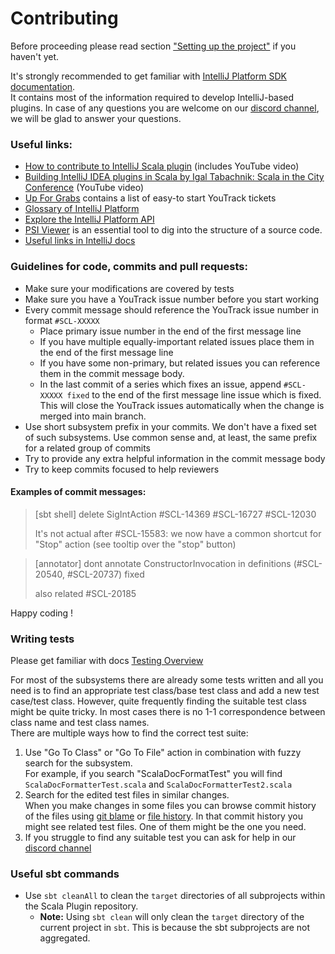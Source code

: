 # Contributing

Before proceeding please read section ["Setting up the project"](README.md#setting-up-the-project) if you haven't yet.

It's strongly recommended to get familiar with [IntelliJ Platform SDK documentation](https://plugins.jetbrains.com/docs/intellij/welcome.html). \
It contains most of the information required to develop IntelliJ-based plugins.
In case of any questions you are welcome on our [discord channel](https://discord.gg/aUKpZzeHCK), we will be glad to answer your questions.

### Useful links:
- [How to contribute to IntelliJ Scala plugin](https://blog.jetbrains.com/scala/2016/04/21/how-to-contribute-to-intellij-scala-plugin/) (includes YouTube video)
- [Building IntelliJ IDEA plugins in Scala by Igal Tabachnik: Scala in the City Conference](https://www.youtube.com/watch?v=IPO-cY_giNA) (YouTube video)
- [Up For Grabs](https://youtrack.jetbrains.com/issues/SCL?q=tag:%20%7BUp%20For%20Grabs%7D%20%23Unresolved%20order%20by:%20created) contains a  list of easy-to start YouTrack tickets
- [Glossary of IntelliJ Platform](https://plugins.jetbrains.com/docs/intellij/glossary.html)
- [Explore the IntelliJ Platform API](https://plugins.jetbrains.com/docs/intellij/explore-api.html)
- [PSI Viewer](https://www.jetbrains.com/help/idea/psi-viewer.html) is an essential tool to dig into the structure of a source code.
- [Useful links in IntelliJ docs](https://plugins.jetbrains.com/docs/intellij/useful-links.html)

### Guidelines for code, commits and pull requests:
- Make sure your modifications are covered by tests
- Make sure you have a YouTrack issue number before you start working
- Every commit message should reference the YouTrack issue number in format `#SCL-XXXXX`
  - Place primary issue number in the end of the first message line
  - If you have multiple equally-important related issues place them in the end of the first message line
  - If you have some non-primary, but related issues you can reference them in the commit message body.
  - In the last commit of a series which fixes an issue, append `#SCL-XXXXX fixed` to the end of the first message line
    issue which is fixed. This will close the YouTrack issues automatically when the change is merged into main branch.
- Use short subsystem prefix in your commits. We don't have a fixed set of such subsystems. Use common sense and, at least, the same prefix for a related group of commits
- Try to provide any extra helpful information in the commit message body
- Try to keep commits focused to help reviewers

#### Examples of commit messages:

> [sbt shell] delete SigIntAction #SCL-14369 #SCL-16727 #SCL-12030
>
> It's not actual after #SCL-15583:
> we now have a common shortcut for "Stop" action (see tooltip over the "stop" button)


> [annotator] dont annotate ConstructorInvocation in definitions (#SCL-20540, #SCL-20737) fixed
> 
> also related #SCL-20185

Happy coding !

### Writing tests
Please get familiar with docs [Testing Overview](https://plugins.jetbrains.com/docs/intellij/testing-plugins.html)

For most of the subsystems there are already some tests written
and all you need is to find an appropriate test class/base test class and add a new test case/test class.
However, quite frequently finding the suitable test class might be quite tricky.
In most cases there is no 1-1 correspondence between class name and test class names. \
There are multiple ways how to find the correct test suite:
1. Use "Go To Class" or "Go To File" action in combination with fuzzy search for the subsystem. \
   For example, if you search "ScalaDocFormatTest" you will find `ScalaDocFormatterTest.scala` and `ScalaDocFormatterTest2.scala`
2. Search for the edited test files in similar changes.\
   When you make changes in some files you can browse commit history of the files
   using [git blame](https://www.jetbrains.com/help/idea/investigate-changes.html#annotate_blame) or [file history](https://www.jetbrains.com/help/idea/investigate-changes.html#file-history). In that commit history you might see related test files. One of them might be the one you need.
3. If you struggle to find any suitable test you can ask for help in our [discord channel](https://discord.gg/aUKpZzeHCK)

### Useful sbt commands
- Use `sbt cleanAll` to clean the `target` directories of all subprojects within the Scala Plugin repository.
  - **Note:** Using `sbt clean` will only clean the `target` directory of the current project in `sbt`. This is because the sbt subprojects are not aggregated.
